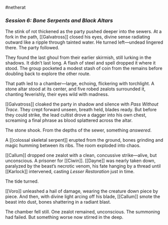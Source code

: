 #netherat
### _Session 6: Bone Serpents and Black Altars_

The stink of rot thickened as the party pushed deeper into the sewers. At a fork in the path, [[Galvatross]] closed his eyes, divine sense radiating outward like a ripple through tainted water. He turned left—undead lingered there. The party followed.

They found the last ghoul from their earlier skirmish, still lurking in the shadows. It didn’t last long. A flash of steel and spell dropped it where it stood. The group pocketed a modest stash of coin from the remains before doubling back to explore the other route.

That path led to a chamber—large, echoing, flickering with torchlight. A stone altar stood at its center, and five robed zealots surrounded it, chanting feverishly, their eyes wild with madness.

[[Galvatross]] cloaked the party in shadow and silence with _Pass Without Trace_. They crept forward unseen, breath held, blades ready. But before they could strike, the lead cultist drove a dagger into his own chest, screaming a final phrase as blood splattered across the altar.

The stone shook. From the depths of the sewer, something _answered_.

A [[colossal skeletal serpent]] erupted from the ground, bones grinding and magic humming between its ribs. The room exploded into chaos.

[[Callum]] dropped one zealot with a clean, concussive strike—alive, but unconscious. A prisoner for [[Ciwin]]. [[Dayne]] was nearly taken down, paralyzed by the beast’s necrotic venom, his fate hanging by a thread until [[Karlock]] intervened, casting _Lesser Restoration_ just in time.

The tide turned.

[[Voro]] unleashed a hail of damage, wearing the creature down piece by piece. And then, with divine light arcing off his blade, [[Callum]] smote the beast into dust, bones shattering in a radiant blast.

The chamber fell still. One zealot remained, unconscious. The summoning had failed. But something worse now stirred in the deep.